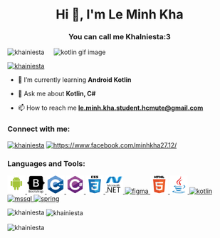 <h1 align="center">Hi 👋, I'm Le Minh Kha</h1>
<h3 align="center">You can call me KhaIniesta:3</h3>
<img align="right" alt="kotlin gif image" width="400" src="https://cdn.dribbble.com/users/7094769/screenshots/16379061/media/27d863079a1c8955e2664197d600763d.gif">
<p align="left"> <img src="https://komarev.com/ghpvc/?username=khainiesta&label=Profile%20views&color=0e75b6&style=flat" alt="khainiesta" /> </p>

<p align="left"> <a href="https://twitter.com/khainiesta" target="blank"><img src="https://img.shields.io/twitter/follow/khainiesta?logo=twitter&style=for-the-badge" alt="khainiesta" /></a> </p>

- 🌱 I’m currently learning **Android Kotlin**

- 💬 Ask me about **Kotlin, C#**

- 📫 How to reach me **le.minh.kha.student.hcmute@gmail.com**

<h3 align="left">Connect with me:</h3>
<p align="left">
<a href="https://twitter.com/khainiesta" target="blank"><img align="center" src="https://raw.githubusercontent.com/rahuldkjain/github-profile-readme-generator/master/src/images/icons/Social/twitter.svg" alt="khainiesta" height="30" width="40" /></a>
<a href="https://www.facebook.com/minhkha27.12/" target="blank"><img align="center" src="https://raw.githubusercontent.com/rahuldkjain/github-profile-readme-generator/master/src/images/icons/Social/facebook.svg" alt="https://www.facebook.com/minhkha27.12/" height="30" width="40" /></a>
</p>

<h3 align="left">Languages and Tools:</h3>
<p align="left"> <a href="https://developer.android.com" target="_blank" rel="noreferrer"> <img src="https://raw.githubusercontent.com/devicons/devicon/master/icons/android/android-original-wordmark.svg" alt="android" width="40" height="40"/> </a> <a href="https://getbootstrap.com" target="_blank" rel="noreferrer"> <img src="https://raw.githubusercontent.com/devicons/devicon/master/icons/bootstrap/bootstrap-plain-wordmark.svg" alt="bootstrap" width="40" height="40"/> </a> <a href="https://www.w3schools.com/cpp/" target="_blank" rel="noreferrer"> <img src="https://raw.githubusercontent.com/devicons/devicon/master/icons/cplusplus/cplusplus-original.svg" alt="cplusplus" width="40" height="40"/> </a> <a href="https://www.w3schools.com/cs/" target="_blank" rel="noreferrer"> <img src="https://raw.githubusercontent.com/devicons/devicon/master/icons/csharp/csharp-original.svg" alt="csharp" width="40" height="40"/> </a> <a href="https://www.w3schools.com/css/" target="_blank" rel="noreferrer"> <img src="https://raw.githubusercontent.com/devicons/devicon/master/icons/css3/css3-original-wordmark.svg" alt="css3" width="40" height="40"/> </a> <a href="https://dotnet.microsoft.com/" target="_blank" rel="noreferrer"> <img src="https://raw.githubusercontent.com/devicons/devicon/master/icons/dot-net/dot-net-original-wordmark.svg" alt="dotnet" width="40" height="40"/> </a> <a href="https://www.figma.com/" target="_blank" rel="noreferrer"> <img src="https://www.vectorlogo.zone/logos/figma/figma-icon.svg" alt="figma" width="40" height="40"/> </a> <a href="https://www.w3.org/html/" target="_blank" rel="noreferrer"> <img src="https://raw.githubusercontent.com/devicons/devicon/master/icons/html5/html5-original-wordmark.svg" alt="html5" width="40" height="40"/> </a> <a href="https://www.java.com" target="_blank" rel="noreferrer"> <img src="https://raw.githubusercontent.com/devicons/devicon/master/icons/java/java-original.svg" alt="java" width="40" height="40"/> </a> <a href="https://kotlinlang.org" target="_blank" rel="noreferrer"> <img src="https://www.vectorlogo.zone/logos/kotlinlang/kotlinlang-icon.svg" alt="kotlin" width="40" height="40"/> </a> <a href="https://www.microsoft.com/en-us/sql-server" target="_blank" rel="noreferrer"> <img src="https://www.svgrepo.com/show/303229/microsoft-sql-server-logo.svg" alt="mssql" width="40" height="40"/> </a> <a href="https://spring.io/" target="_blank" rel="noreferrer"> <img src="https://www.vectorlogo.zone/logos/springio/springio-icon.svg" alt="spring" width="40" height="40"/> </a> </p>

<p><img align="left" src="https://github-readme-stats.vercel.app/api/top-langs?username=khainiesta&show_icons=true&locale=en&layout=compact" alt="khainiesta" /></p>

<p>&nbsp;<img align="center" src="https://github-readme-stats.vercel.app/api?username=khainiesta&show_icons=true&locale=en" alt="khainiesta" /></p>

<p><img align="center" src="https://github-readme-streak-stats.herokuapp.com/?user=khainiesta&" alt="khainiesta" /></p>

